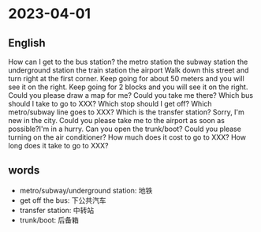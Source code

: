 # 2023-04-01

## English
How can I get to the bus station?
the metro station
the subway station
the underground station
the train station
the airport
Walk down this street and turn right at the first corner.
Keep going for about 50 meters and you will see it on the right.
Keep going for 2 blocks and you will see it on the right.
Could you please draw a map for me?
Could you take me there?
Which bus should I take to go to XXX?
Which stop should I get off?
Which metro/subway line goes to XXX?
Which is the transfer station?
Sorry, I'm new in the city.
Could you please take me to the airport as soon as possible?I'm in a hurry.
Can you open the trunk/boot?
Could you please turning on the air conditioner?
How much does it cost to go to XXX?
How long does it take to go to XXX?






## words
* metro/subway/underground station: 地铁
* get off the bus: 下公共汽车
* transfer station: 中转站
* trunk/boot: 后备箱
